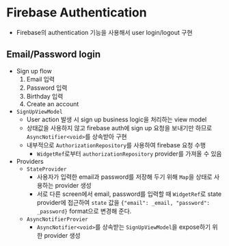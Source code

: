 # Firebase Authentication

- Firebase의 authentication 기능을 사용해서 user login/logout 구현

## Email/Password login

- Sign up flow
  1. Email 입력
  2. Password 입력
  3. Birthday 입력
  4. Create an account
- `SignUpViewModel`
  - User action 발생 시 sign up business logic을 처리하는 view model
  - 상태값을 사용하지 않고 firebase auth에 sign up 요청을 보내기만 하므로 `AsyncNotifier<void>`를 상속받아 구현
  - 내부적으로 `AuthorizationRepository`를 사용하여 firebase 요청 수행
    - `WidgetRef`로부터 `authorizationRepository` provider를 가져올 수 있음
- Providers
  - `StateProvider`
    - 사용자가 입력한 email과 password를 저장해 두기 위해 `Map`을 상태로 사용하는 provider 생성
    - 서로 다른 screen에서 email, password를 입력할 때 `WidgetRef`로 state provider에 접근하여 `state` 값을 `{"email": _email, "password": _password}` format으로 변경해 준다.
  - `AsyncNotifierProvier`
    - `AsyncNotifier<void>`를 상속받는 `SignUpViewModel`을 expose하기 위한 provider 생성

